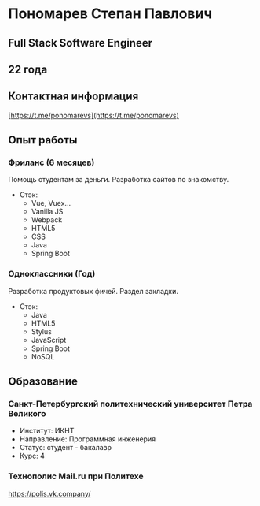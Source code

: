 # Пономарев Степан Павлович
## Full Stack Software Engineer
## 22 года

## Контактная информация
[https://t.me/ponomarevs](https://t.me/ponomarevs)
    
## Опыт работы
### Фриланс (6 месяцев)
Помощь студентам за деньги.
Разработка сайтов по знакомству.
  - Стэк: 
    - Vue, Vuex...
    - Vanilla JS
    - Webpack
    - HTML5
    - CSS
    - Java
    - Spring Boot

### Одноклассники (Год)
Разработка продуктовых фичей. Раздел закладки.
  - Стэк: 
    - Java
    - HTML5
    - Stylus
    - JavaScript
    - Spring Boot
    - NoSQL
  
## Образование
### Санкт-Петербургский политехнический университет Петра Великого
  - Институт: ИКНТ
  - Направление: Программная инженерия
  - Статус: студент - бакалавр
  - Курс: 4
  
### Технополис Mail.ru при Политехе
https://polis.vk.company/

